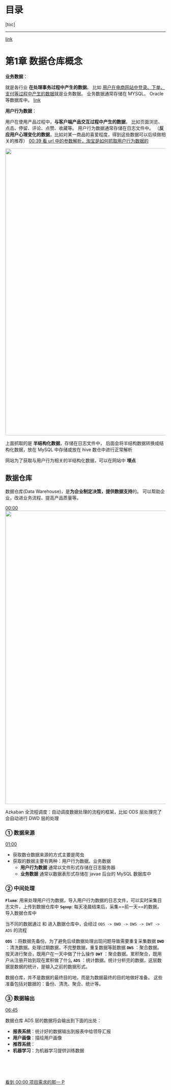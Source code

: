 # 目录

[toc]

---

[link](https://www.bilibili.com/video/BV1df4y1U79z?from=search&seid=15154304885674956173)



# 第1章 数据仓库概念

**业务数据**：

就是各行业 **在处理事务过程中产生的数据**。
比如 <u>用户在电商网站中登录、下单、支付等过程中产生的数据</u>就是业务数据。
业务数据通常存储在 MYSQL、 Oracle等数据库中。
[link](https://www.bilibili.com/video/BV1df4y1U79z?p=2)


**用户行为数据**：

用户在使用产品过程中，**与客户端产品交互过程中产生的数据**，
比如页面浏览、点击、停留、评论、点赞、收藏等。<u></u>
用户行为数据通常存储在日志文件中。
（**反应用户心理变化的数据**，比如对某一商品的喜爱程度，得到这些数据可以后续做相关的推荐）
[00:39 看 url 中的参数解析，淘宝是如何抓取用户行为数据的](https://www.bilibili.com/video/BV1df4y1U79z?p=2)

<img width=900 src='https://upload-images.jianshu.io/upload_images/11876740-a4b33722b6472a1e.png?imageMogr2/auto-orient/strip%7CimageView2/2/w/1240'>

上面抓取的是 **半结构化数据**，存储在日志文件中，
后面会将半结构数据转换成结构化数据，放在 MySQL 中存储或放在 hive 数仓中进行正常解析 

网站为了获取与用户行为相关的半结构化数据，可以在网站中 **埋点**                                                                                                                     


## 数据仓库
数据仓库(Data Warehouse)，是**为企业制定决策，提供数据支持**的。
可以帮助企业，改进业务流程、提高产品质量等。

[00:00](https://www.bilibili.com/video/BV1df4y1U79z?p=4)
<img width=920 src='https://upload-images.jianshu.io/upload_images/11876740-9edb63d95fddde6e.png?imageMogr2/auto-orient/strip%7CimageView2/2/w/1240'>

Azkaban 全流程调度：自动调度数据处理的流程的框架，比如 ODS 层处理完了会自动进行 DWD 层的处理

### ① 数据来源

[01:00](https://www.bilibili.com/video/BV1df4y1U79z?p=4)
- 获取数仓数据来源的方式主要是爬虫
- 获取的数据主要有两种：用户行为数据、业务数据
    - **用户行为数据** 通常以文件形式存储在日志服务器
    - **业务数据** 通常以数据表形式存储在 javae 后台的 MySQL 数据库中  


### ② 中间处理


**`Flume`**: 用来处理用户行为数据，导入用户行为数据的日志文件，可以实时采集日志文件，上传到数据仓库中
**`Sqoop`**: 每天凌晨结束后，采集==前一天==的数据，导入数据仓库中


当不同的数据通过  和  进入数据仓库中，会经过 `ODS -> DWD -> DWS -> DWT -> ADS` 的流程

**`ODS`** ：将数据先备份。为了避免后续数据处理出现问题导致需要重复采集数据
**`DWD`** ：清洗数据。处理过期数据，不完整数据，重复数据等脏数据
**`DWS`** ：聚合数据。按天进行聚合，既用户在一天中做了什么操作
**`DWT`** ：聚合数据。累积聚合，既用户从注册开始到现在累积做了什么
**`ADS`** ：统计数据。统计分析完的数据，这层数据是数据的统计，是输入之前的数据形式。


数据仓库，并不是数据的最终目的地，而是为数据最终的目的地做好准备。
这些准备包括对数据的：备份、清洗、聚合、统计等。


### ③ 数据输出

[06:45](https://www.bilibili.com/video/BV1df4y1U79z?p=4)

数据仓库 ADS 层的数据将会输出到下面的出处：
- **报表系统**：统计好的数据输出到报表中给领导汇报
- **用户画像**：描绘用户画像
- **推荐系统**：
- **机器学习**：为机器学习提供训练数据












<br><br><br>

[看到 00:00 项目需求的那一 P](https://www.bilibili.com/video/BV1df4y1U79z?p=5)





















<u></u>

<br>
<br>
<br>
<br>
<br>
<br>









